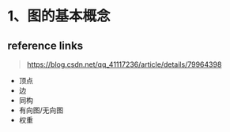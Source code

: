 # 1、图的基本概念

## reference links

> https://blog.csdn.net/qq_41117236/article/details/79964398  

- 顶点
- 边
- 同构
- 有向图/无向图
- 权重